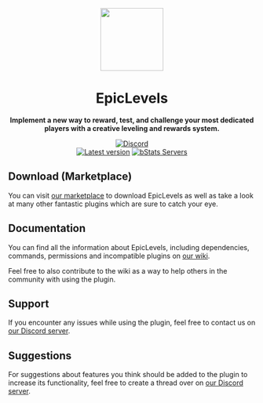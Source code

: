 <!--suppress HtmlDeprecatedAttribute -->
<div align="center">
<img src="docs/Logo.png" width="128px">

# EpicLevels
**Implement a new way to reward, test, and challenge your most dedicated players with a creative leveling and rewards system.**


[![Discord][Discord shield]][Discord invite]
<br>
[![Latest version][Latest version shield]][Plugin page]
[![bStats Servers][bStats shield]][bStats page]
</div>


## Download (Marketplace)
You can visit [our marketplace][Plugin page] to download EpicLevels as well as take a
look at many other fantastic plugins which are sure to catch your eye.

## Documentation
You can find all the information about EpicLevels, including dependencies, commands, permissions and incompatible
plugins on [our wiki][Plugin wiki].

Feel free to also contribute to the wiki as a way to help others in the community with using the plugin.

## Support
If you encounter any issues while using the plugin, feel free to contact us on
[our Discord server][Discord invite].

## Suggestions
For suggestions about features you think should be added to the plugin to increase its functionality, feel free to
create a thread over on [our Discord server][Discord invite].


[Plugin page]: https://songoda.com/product/9
[Plugin wiki]: https://songoda.notion.site/EpicLevels-e3f257108f5f4bb6b36c0c301db55049
[Discord invite]: https://discord.gg/7TXM8xr2Ng

[Discord shield]: https://img.shields.io/discord/1214289374506917889?color=5865F2&label=Discord&logo=discord&logoColor=5865F2
[Latest version shield]: https://img.shields.io/badge/dynamic/xml?style=flat&color=blue&logo=github&logoColor=white&label=Latest&url=https%3A%2F%2Fraw.githubusercontent.com%2Fcraftaro%2FEpicLevels%2Fmaster%2Fpom.xml&query=%2F*%5Blocal-name()%3D'project'%5D%2F*%5Blocal-name()%3D'version'%5D

[bStats page]: https://bstats.org/plugin/bukkit/EpicLevels/4720
[bStats shield]: https://img.shields.io/bstats/servers/4720?label=Servers

